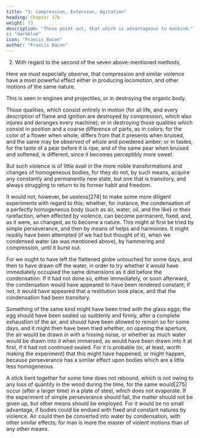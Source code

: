 ```yaml
---
title: "3: Compression, Extension, Agitation"
heading: Chapter 17b
weight: 73
description: "These point out, that which is advantageous to mankind."
c: "darkblue"
icon: "Francis Bacon"
author: "Francis Bacon"
---
```



2. With regard to the second of the seven above-mentioned methods, 

Here we must especially observe, that compression and similar violence have a most powerful effect either in producing locomotion, and other motions of the same nature.

This is seen in engines and projectiles, or in destroying the organic body.

Those qualities, which consist entirely in motion (for all life, and every description of flame and ignition are destroyed by compression, which also injures and deranges every machine); or in destroying those qualities which consist in position and a coarse difference of parts, as in colors; for the color of a flower when whole, differs from that it presents when bruised, and the same may be observed of whole and powdered amber; or in tastes, for the taste of a pear before it is ripe, and of the same pear when bruised and softened, is different, since it becomes perceptibly more sweet. 

But such violence is of little avail in the more noble transformations and changes of homogeneous bodies, for they do not, by such means, acquire any constantly and permanently new state, but one that is transitory, and always struggling to return to its former habit and freedom.

It would not, however, be useless[274] to make some more diligent experiments with regard to this; whether, for instance, the condensation of a perfectly homogeneous body (such as air, water, oil, and the like) or their rarefaction, when effected by violence, can become permanent, fixed, and, as it were, so changed, as to become a nature. This might at first be tried by simple perseverance, and then by means of helps and harmonies. It might readily have been attempted (if we had but thought of it), when we condensed water (as was mentioned above), by hammering and compression, until it burst out.

For we ought to have left the flattened globe untouched for some days, and then to have drawn off the water, in order to try whether it would have immediately occupied the same dimensions as it did before the condensation. If it had not done so, either immediately, or soon afterward, the condensation would have appeared to have been rendered constant; if not, it would have appeared that a restitution took place, and that the condensation had been transitory.

Something of the same kind might have been tried with the glass eggs; the egg should have been sealed up suddenly and firmly, after a complete exhaustion of the air, and should have been allowed to remain so for some days, and it might then have been tried whether, on opening the aperture, the air would be drawn in with a hissing noise, or whether as much water would be drawn into it when immersed, as would have been drawn into it at first, if it had not continued sealed. For it is probable (or, at least, worth making the experiment) that this might have happened, or might happen, because perseverance has a similar effect upon bodies which are a little less homogeneous.

A stick bent together for some time does not rebound, which is not owing to any loss of quantity in the wood during the time, for the same would[275] occur (after a larger time) in a plate of steel, which does not evaporate. If the experiment of simple perseverance should fail, the matter should not be given up, but other means should be employed. For it would be no small advantage, if bodies could be endued with fixed and constant natures by violence. Air could then be converted into water by condensation, with other similar effects; for man is more the master of violent motions than of any other means.

